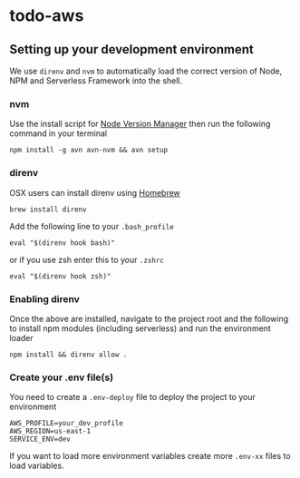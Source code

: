 # todo-aws

## Setting up your development environment
We use `direnv` and `nvm` to automatically load the correct version of Node, NPM and Serverless Framework into the shell.

### nvm
Use the install script for [Node Version Manager](https://github.com/creationix/nvm#install-script) then run the following command in your terminal
```
npm install -g avn avn-nvm && avn setup
```

### direnv
OSX users can install direnv using [Homebrew](http://brew.sh/)
```
brew install direnv
```

Add the following line to your `.bash_profile`

```
eval "$(direnv hook bash)"
```

or if you use zsh enter this to your `.zshrc`

```
eval "$(direnv hook zsh)"
```

### Enabling direnv
Once the above are installed, navigate to the project root and the following to install npm modules (including serverless) and run the environment loader
```
npm install && direnv allow .
```

### Create your .env file(s)
You need to create a `.env-deploy` file to deploy the project to your environment

```
AWS_PROFILE=your_dev_profile
AWS_REGION=us-east-1
SERVICE_ENV=dev
```

If you want to load more environment variables create more `.env-xx` files to load variables.
